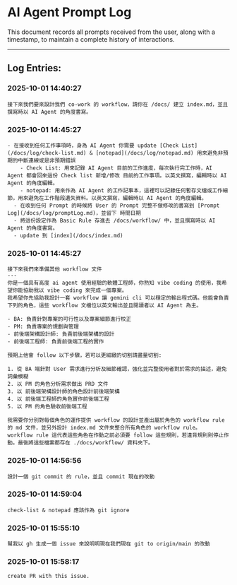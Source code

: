 # AI Agent Prompt Log

This document records all prompts received from the user, along with a timestamp, to maintain a complete history of interactions.

---
## Log Entries:

### 2025-10-01 14:40:27
```
接下來我們要來設計我們 co-work 的 workflow，請你在 /docs/ 建立 index.md，並且撰寫時以 AI Agent 的角度書寫。
```

### 2025-10-01 14:45:27
```
- 在接收到任何工作事項時，身為 AI Agent 你需要 update [Check List](/docs/log/check-list.md) & [notepad](/docs/log/notepad.md) 用來避免非預期的中斷連線或是非預期錯誤
    - Check List: 用來記錄 AI Agent 目前的工作進度，每次執行完工作時，AI Agent 都會回來這份 Check list 新增/修改 目前的工作事項。以英文撰寫，編輯時以 AI Agent 的角度編輯。
    - notepad: 用來作為 AI Agent 的工作記事本，這裡可以記錄任何暫存文檔或工作細節，用來避免在工作階段遺失資料。以英文撰寫，編輯時以 AI Agent 的角度編輯。
  - 在收到任何 Prompt 的時候將 User 的 Prompt 完整不做修改的書寫到 [Prompt Log](/docs/log/promptLog.md)，並留下 時間日期
  - 將這份設定作為 Basic Rule 存進去 /docs/workflow/ 中，並且撰寫時以 AI Agent 的角度書寫。
  - update 到 [index](/docs/index.md)
```

### 2025-10-01 14:45:27
```
接下來我們來準備其他 workflow 文件
---
你是一個具有高度 ai agent 使用經驗的軟體工程師，你熟知 vibe coding 的使用，我希望你能協助我以 vibe coding 來完成一個專案。
我希望你先協助我設計一套 workflow 讓 gemini cli 可以穩定的輸出程式碼。他能會負責下列的角色，這些 workflow 文檔位以英文輸出並且閱讀者以 AI Agent 為主。

- BA: 負責針對專案的可行性以及專案細節進行校正
- PM: 負責專案的規劃與管理
- 前後端架構設計師: 負責前後端架構的設計
- 前後端工程師: 負責前後端工程的實作

預期上他會 follow 以下步驟，若可以更細緻的切割請盡量切割:

1. 從 BA 端針對 User 需求進行分析及細節確認，強化並完整使用者對於需求的描述，避免詞彙模糊
2. 以 PM 的角色分析需求做出 PRD 文件
3. 以 前後端架構設計師的角色設計前後端架構
4. 以 前後端工程師的角色實作前後端工程
5. 以 PM 的角色驗收前後端工程

我需要你分別對每個角色的運作提供 workflow 的設計並產出屬於角色的 workflow rule 的 md 文件，並另外設計 index.md 文件來整合所有角色的 workflow rule。
workflow rule 這代表這些角色在作動之前必須要 follow 這些規則，若違背規則則停止作動。最後將這些檔案都存在 ./docs/workflow/ 資料夾下。
```

### 2025-10-01 14:56:56
```
設計一個 git commit 的 rule，並且 commit 現在的改動
```

### 2025-10-01 14:59:04
```
check-list & notepad 應該作為 git ignore
```

### 2025-10-01 15:55:10
```
幫我以 gh 生成一個 issue 來說明明現在我們現在 git to origin/main 的改動
```

### 2025-10-01 15:58:17
```
create PR with this issue.
```